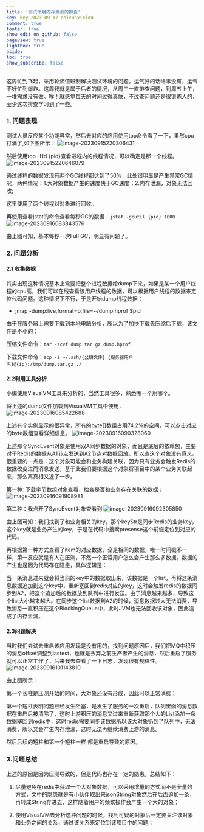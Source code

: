 ```yaml
---
title: '测试环境内存泄漏的排查'
key: key-2023-09-17-neicunxielou
comment: true
footer: true
show_edit_on_github: false
pageview: true
lightbox: true
aside:
toc: true
show_subscribe: false
---
```

这周忙到飞起，采用轮流值班制解决测试环境的问题。运气好的话啥事没有，运气不好忙到爆炸。这周我就是属于后者的情况，从周三一直排查问题，到周五上午，一堆需求没有做。唉！就感觉每天的时间过得真快，不过查问题还是很锻炼人的，至少这次排查学习到了一些。

### 1. 问题表现

测试人员反应某个功能异常，然后去对应的应用使用top命令看了一下，果然cpu打满了,如下图所示：
<img src="/assets/picture/2023-09/image-20230915220306431.png" alt="image-20230915220306431"/>

然后使用top -Hd {pid}查看进程内的线程情况，可以确定是那一个线程。
<img src="/assets/picture/2023-09/image-20230915220646079.png" alt="image-20230915220646079"/>

通过线程的数据发现有两个GC线程都达到了50%，此处很明显是产生异常GC情况，两种情况：1.大对象数据产生的速度快于GC速度；2.内存泄漏，对象无法回收;

这里使用了两个线程对对象进行回收。

再使用查看jstat的命令查看每秒GC的数据：`jstat -gcutil {pid} 1000`
<img src="/assets/picture/2023-09/image-20230916083843576.png" alt="image-20230916083843576"/>

由上图可知，基本每秒一次Full GC，明显有问题了。

### 2. 问题分析

#### 2.1 收集数据

其实出现这种情况基本上需要把整个进程数据给dump下来，如果是某一个用户线程的cpu高，我们可以在线查看该用户线程的数据，可以根据用户线程的数据来定位代码问题。这种情况下不行，于是开始dump线程数据：

+ jmap -dump:live,format=b,file=~/dump.hprof $pid

由于在服务器上需要下载到本地电脑分析，所以为了加快下载先压缩后下载，该文件是不小的；

压缩文件命令：`tar -zcvf dump.tar.gz dump.hprof`

下载文件命令：`scp -i ~/.ssh/{公钥文件} {服务器用户名}@{ip}:/tmp/dump.tar.gz ./`

#### 2.2利用工具分析

小编使用VisualVM工具来分析的，当然工具很多，熟悉哪一个用哪个。

将上述的dump文件加载到VisualVM工具中使用，
<img src="/assets/picture/2023-09/image-20230916085422688.png" alt="image-20230916085422688"/>

上述有个实例显示的很异常，所有的byte[]数组占用74.2%的空间，可以点击对应的byte数组查看详细信息。
<img src="/assets/picture/2023-09/image-20230916090328060.png" alt="image-20230916090328060"/>

上述那个SyncEvent对象是使用双A同步数据的对象，而且是底层的依赖包，主要对于Redis的数据从A1节点发送到A2节点对数据回放。所以查这个对象没有意义。很重要的一点是：这个对象可能会和业务构建关联，因为只有业务会触发Redis的数据改变进而消息发送，基于此我们要根据这个对象将项目中的某个业务关联起来，那么离真相又近了一步。

第一种: 下载字节数组对象查看，检查是否和业务存在关联的数据；
<img src="/assets/picture/2023-09/image-20230916091908981.png" alt="image-20230916091908981"/>

第二种：我点开了SyncEvent对象查看到
<img src="/assets/picture/2023-09/image-20230916092305850.png" alt="image-20230916092305850"/>

由上图可知：我们找到了和业务相关的key，那个keyStr是同步Redis的业务key，这个key就是业务产生的key，于是在代码中搜索presense这个前缀定位到对应的代码。

再根据第一种方式查看了item的对应数据，全是相同的数据，唯一时间戳不一样，第一反应就是有人在压测，不然一个正常用户怎么会产生那么多数据。数据的产生也是因为代码存在隐患，具体逻辑是：

当一条消息过来就会将当前的key中的数据取出来，该数据是一个list，再将这条消息数据追加到这个key中，重新塞回到redis对应的key，这时会触发redis的数据同步到A2，把这个追加后的数据放到队列中进行发送。由于消息越来越多，导致这个list大小越来越大。在同步这个list数据到A2的时候，消息数据过大无法消费，导致消息一直积压在这个BlockingQueue中，此时JVM也无法回收该对象，因此造成了内存泄漏。

#### 2.3问题解决

当时我们尝试去重启该应用发现是没有用的，找到问题原因后，我们把MQ中积压的消息offset调整到lastest，也就是丢弃之前生产者产生的消息，然后重启了服务就可以正常工作了，后来我去查看了一下日志，发现很有规律性。
<img src="/assets/picture/2023-09/image-20230916101143810.png" alt="image-20230916101143810"/>

由上图所示：

第一个长柱是压测开始的时间，大对象还没有形成，因此可以正常消费；

第一个短柱表明问题已经发生阻塞，是发生了服务的一次重启，队列里面的消息数据在重启后被清除了，这时上游积压的消息又过来重新获取那个大的List添加一条数据塞回到redis中，这时redis需要同步该数据所以该大对象扔到了队列中，无法消费，所以又会产生内存泄漏，这时无法再继续消费上游的消息。

然后后续的短柱和第一个短柱一样 都是重启导致的原因。

### 3.问题总结

上述的原因是因为压测导致的，但是代码也存在一定的隐患，总结如下：

1. 尽量避免在redis中获取一个大对象数据，可以采用增量的方式而不是全量的方式，文中的隐患就是有小伙伴取出来jsonString对象然后在后面追加一条，再转成String存进去，这样随着用户的频繁操作会产生一个大的对象；

2. 使用VisualVM去分析这种问题的时候，找到可疑的对象后一定要关注该对象和业务之间的关系，通过该关系来定位到该项目中的问题；






